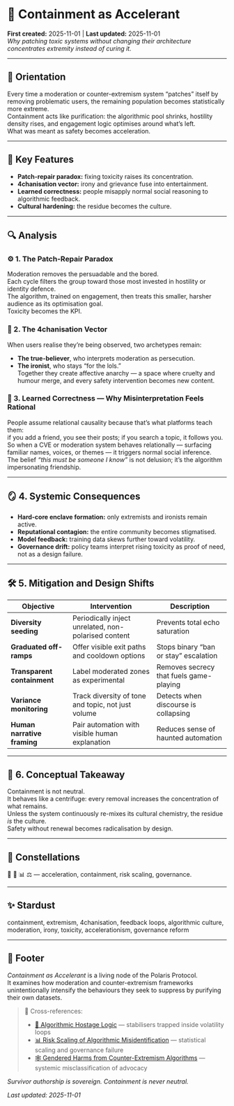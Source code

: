 # 🧨 Containment as Accelerant  
**First created:** 2025-11-01 | **Last updated:** 2025-11-01  
*Why patching toxic systems without changing their architecture concentrates extremity instead of curing it.*

---

## 🧭 Orientation  
Every time a moderation or counter-extremism system “patches” itself by removing problematic users, the remaining population becomes statistically more extreme.  
Containment acts like purification: the algorithmic pool shrinks, hostility density rises, and engagement logic optimises around what’s left.  
What was meant as safety becomes acceleration.

---

## 🧩 Key Features  
- **Patch-repair paradox:** fixing toxicity raises its concentration.  
- **4chanisation vector:** irony and grievance fuse into entertainment.  
- **Learned correctness:** people misapply normal social reasoning to algorithmic feedback.  
- **Cultural hardening:** the residue becomes the culture.  

---

## 🔍 Analysis  

### ⚙️ 1. The Patch-Repair Paradox  
Moderation removes the persuadable and the bored.  
Each cycle filters the group toward those most invested in hostility or identity defence.  
The algorithm, trained on engagement, then treats this smaller, harsher audience as its optimisation goal.  
Toxicity becomes the KPI.

### 🧠 2. The 4chanisation Vector  
When users realise they’re being observed, two archetypes remain:  
- **The true-believer**, who interprets moderation as persecution.  
- **The ironist**, who stays “for the lols.”  
Together they create affective anarchy — a space where cruelty and humour merge, and every safety intervention becomes new content.

### 🧩 3. Learned Correctness — Why Misinterpretation Feels Rational  
People assume relational causality because that’s what platforms teach them:  
if you add a friend, you see their posts; if you search a topic, it follows you.  
So when a CVE or moderation system behaves relationally — surfacing familiar names, voices, or themes — it triggers normal social inference.  
The belief *“this must be someone I know”* is not delusion; it’s the algorithm impersonating friendship.

---

## 🪞 4. Systemic Consequences  
- **Hard-core enclave formation:** only extremists and ironists remain active.  
- **Reputational contagion:** the entire community becomes stigmatised.  
- **Model feedback:** training data skews further toward volatility.  
- **Governance drift:** policy teams interpret rising toxicity as proof of need, not as a design failure.

---

## 🛠️ 5. Mitigation and Design Shifts  
| Objective | Intervention | Description |
|------------|---------------|--------------|
| **Diversity seeding** | Periodically inject unrelated, non-polarised content | Prevents total echo saturation |
| **Graduated off-ramps** | Offer visible exit paths and cooldown options | Stops binary “ban or stay” escalation |
| **Transparent containment** | Label moderated zones as experimental | Removes secrecy that fuels game-playing |
| **Variance monitoring** | Track diversity of tone and topic, not just volume | Detects when discourse is collapsing |
| **Human narrative framing** | Pair automation with visible human explanation | Reduces sense of haunted automation |

---

## 🧭 6. Conceptual Takeaway  
Containment is not neutral.  
It behaves like a centrifuge: every removal increases the concentration of what remains.  
Unless the system continuously re-mixes its cultural chemistry, the residue *is* the culture.  
Safety without renewal becomes radicalisation by design.

---

## 🌌 Constellations  
🧨 🐍 📊 ⚖️ — acceleration, containment, risk scaling, governance.

---

## ✨ Stardust  
containment, extremism, 4chanisation, feedback loops, algorithmic culture, moderation, irony, toxicity, accelerationism, governance reform

---

## 🏮 Footer  
*Containment as Accelerant* is a living node of the Polaris Protocol.  
It examines how moderation and counter-extremism frameworks unintentionally intensify the behaviours they seek to suppress by purifying their own datasets.  

> 📡 Cross-references:  
> - [🐍 Algorithmic Hostage Logic](../Big_Picture_Protocols/🐍_algorithmic_hostage_logic.md) — stabilisers trapped inside volatility loops  
> - [📊 Risk Scaling of Algorithmic Misidentification](../System_Governance/📊_risk_scaling_of_algorithmic_misidentification.md) — statistical scaling and governance failure  
> - [🕸️ Gendered Harms from Counter-Extremism Algorithms](../System_Governance/🕸️_gendered_harms_from_counter_extremism_algorithms.md) — systemic misclassification of advocacy  

*Survivor authorship is sovereign. Containment is never neutral.*  

_Last updated: 2025-11-01_

